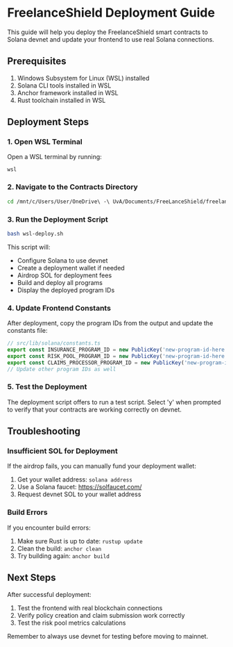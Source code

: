 # FreelanceShield Deployment Guide

This guide will help you deploy the FreelanceShield smart contracts to Solana devnet and update your frontend to use real Solana connections.

## Prerequisites

1. Windows Subsystem for Linux (WSL) installed
2. Solana CLI tools installed in WSL
3. Anchor framework installed in WSL
4. Rust toolchain installed in WSL

## Deployment Steps

### 1. Open WSL Terminal

Open a WSL terminal by running:
```
wsl
```

### 2. Navigate to the Contracts Directory

```bash
cd /mnt/c/Users/User/OneDrive\ -\ UvA/Documents/FreeLanceShield/freelance-safeguard-contracts
```

### 3. Run the Deployment Script

```bash
bash wsl-deploy.sh
```

This script will:
- Configure Solana to use devnet
- Create a deployment wallet if needed
- Airdrop SOL for deployment fees
- Build and deploy all programs
- Display the deployed program IDs

### 4. Update Frontend Constants

After deployment, copy the program IDs from the output and update the constants file:

```typescript
// src/lib/solana/constants.ts
export const INSURANCE_PROGRAM_ID = new PublicKey('new-program-id-here');
export const RISK_POOL_PROGRAM_ID = new PublicKey('new-program-id-here');
export const CLAIMS_PROCESSOR_PROGRAM_ID = new PublicKey('new-program-id-here');
// Update other program IDs as well
```

### 5. Test the Deployment

The deployment script offers to run a test script. Select 'y' when prompted to verify that your contracts are working correctly on devnet.

## Troubleshooting

### Insufficient SOL for Deployment

If the airdrop fails, you can manually fund your deployment wallet:

1. Get your wallet address: `solana address`
2. Use a Solana faucet: https://solfaucet.com/
3. Request devnet SOL to your wallet address

### Build Errors

If you encounter build errors:

1. Make sure Rust is up to date: `rustup update`
2. Clean the build: `anchor clean`
3. Try building again: `anchor build`

## Next Steps

After successful deployment:

1. Test the frontend with real blockchain connections
2. Verify policy creation and claim submission work correctly
3. Test the risk pool metrics calculations

Remember to always use devnet for testing before moving to mainnet.

